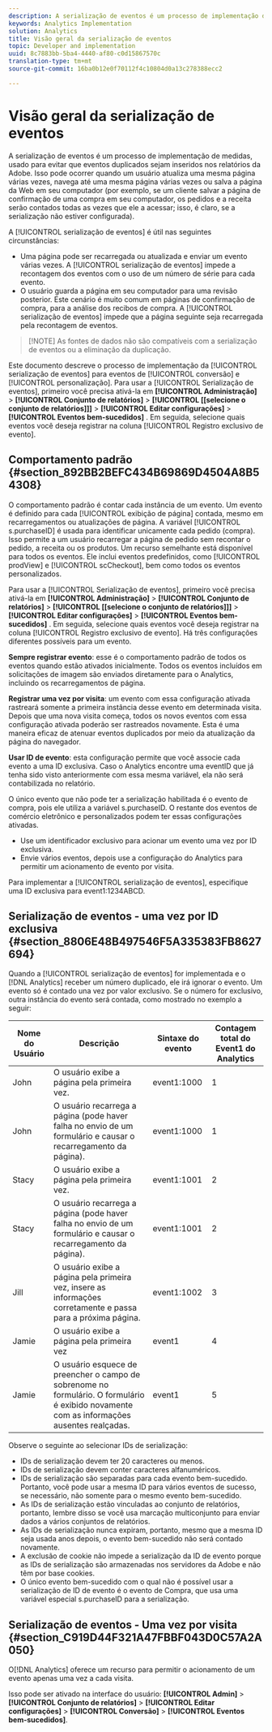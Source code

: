 ```yaml
---
description: A serialização de eventos é um processo de implementação de medidas, usado para evitar que eventos duplicados sejam inseridos nos relatórios da Adobe. Isso pode ocorrer quando um usuário atualiza uma mesma página várias vezes, navega até uma mesma página várias vezes ou salva a página da Web em seu computador (por exemplo, se um cliente salvar a página de confirmação de uma compra em seu computador, os pedidos e a receita serão contados todas as vezes que ele a acessar; isso, é claro, se a serialização não estiver configurada).
keywords: Analytics Implementation
solution: Analytics
title: Visão geral da serialização de eventos
topic: Developer and implementation
uuid: 8c7883bb-5ba4-4440-af80-c0d15867570c
translation-type: tm+mt
source-git-commit: 16ba0b12e0f70112f4c10804d0a13c278388ecc2

---
```



# Visão geral da serialização de eventos

A serialização de eventos é um processo de implementação de medidas, usado para evitar que eventos duplicados sejam inseridos nos relatórios da Adobe. Isso pode ocorrer quando um usuário atualiza uma mesma página várias vezes, navega até uma mesma página várias vezes ou salva a página da Web em seu computador (por exemplo, se um cliente salvar a página de confirmação de uma compra em seu computador, os pedidos e a receita serão contados todas as vezes que ele a acessar; isso, é claro, se a serialização não estiver configurada).

A [!UICONTROL serialização de eventos] é útil nas seguintes circunstâncias:

* Uma página pode ser recarregada ou atualizada e enviar um evento várias vezes. A [!UICONTROL serialização de eventos] impede a recontagem dos eventos com o uso de um número de série para cada evento.
* O usuário guarda a página em seu computador para uma revisão posterior. Este cenário é muito comum em páginas de confirmação de compra, para a análise dos recibos de compra. A [!UICONTROL serialização de eventos] impede que a página seguinte seja recarregada pela recontagem de eventos.

> [!NOTE] As fontes de dados não são compatíveis com a serialização de eventos ou a eliminação da duplicação.

Este documento descreve o processo de implementação da [!UICONTROL serialização de eventos] para eventos de [!UICONTROL conversão] e [!UICONTROL personalização]. Para usar a [!UICONTROL Serialização de eventos], primeiro você precisa ativá-la em **[!UICONTROL Administração]** &gt; **[!UICONTROL Conjunto de relatórios]** &gt; **[!UICONTROL [[selecione o conjunto de relatórios]]]** &gt; **[!UICONTROL Editar configurações]** &gt; **[!UICONTROL Eventos bem-sucedidos]** . Em seguida, selecione quais eventos você deseja registrar na coluna [!UICONTROL Registro exclusivo de evento].

## Comportamento padrão {#section_892BB2BEFC434B69869D4504A8B54308}

O comportamento padrão é contar cada instância de um evento. Um evento é definido para cada [!UICONTROL exibição de página] contada, mesmo em recarregamentos ou atualizações de página. A variável [!UICONTROL s.purchaseID] é usada para identificar unicamente cada pedido (compra). Isso permite a um usuário recarregar a página de pedido sem recontar o pedido, a receita ou os produtos. Um recurso semelhante está disponível para todos os eventos. Ele inclui eventos predefinidos, como [!UICONTROL prodView] e [!UICONTROL scCheckout], bem como todos os eventos personalizados.

<!-- 

event_serialization_impl.xml

 -->

Para usar a [!UICONTROL Serialização de eventos], primeiro você precisa ativá-la em **[!UICONTROL Administração]** &gt; **[!UICONTROL Conjunto de relatórios]** &gt; **[!UICONTROL [[selecione o conjunto de relatórios]]]** &gt; **[!UICONTROL Editar configurações]** &gt; **[!UICONTROL Eventos bem-sucedidos]** . Em seguida, selecione quais eventos você deseja registrar na coluna [!UICONTROL Registro exclusivo de evento]. Há três configurações diferentes possíveis para um evento.

**Sempre registrar evento**: esse é o comportamento padrão de todos os eventos quando estão ativados inicialmente. Todos os eventos incluídos em solicitações de imagem são enviados diretamente para o Analytics, incluindo os recarregamentos de página.

**Registrar uma vez por visita**: um evento com essa configuração ativada rastreará somente a primeira instância desse evento em determinada visita. Depois que uma nova visita começa, todos os novos eventos com essa configuração ativada poderão ser rastreados novamente. Esta é uma maneira eficaz de atenuar eventos duplicados por meio da atualização da página do navegador.

**Usar ID de evento**: esta configuração permite que você associe cada evento a uma ID exclusiva. Caso o Analytics encontre uma eventID que já tenha sido visto anteriormente com essa mesma variável, ela não será contabilizada no relatório.

O único evento que não pode ter a serialização habilitada é o evento de compra, pois ele utiliza a variável s.purchaseID. O restante dos eventos de comércio eletrônico e personalizados podem ter essas configurações ativadas.

* Use um identificador exclusivo para acionar um evento uma vez por ID exclusiva.
* Envie vários eventos, depois use a configuração do Analytics para permitir um acionamento de evento por visita.

Para implementar a [!UICONTROL serialização de eventos], especifique uma ID exclusiva para event1:1234ABCD.

## Serialização de eventos - uma vez por ID exclusiva {#section_8806E48B497546F5A335383FB8627694}

Quando a [!UICONTROL serialização de eventos] for implementada e o [!DNL Analytics] receber um número duplicado, ele irá ignorar o evento. Um evento só é contado una vez por valor exclusivo. Se o número for exclusivo, outra instância do evento será contada, como mostrado no exemplo a seguir:

| Nome do Usuário | Descrição | Sintaxe do evento | Contagem total do Event1 do Analytics |
|---|---|---|---|
| John | O usuário exibe a página pela primeira vez. | event1:1000 | 1 |
| John | O usuário recarrega a página (pode haver falha no envio de um formulário e causar o recarregamento da página). | event1:1000 | 1 |
| Stacy | O usuário exibe a página pela primeira vez. | event1:1001 | 2 |
| Stacy | O usuário recarrega a página (pode haver falha no envio de um formulário e causar o recarregamento da página). | event1:1001 | 2 |
| Jill | O usuário exibe a página pela primeira vez, insere as informações corretamente e passa para a próxima página. | event1:1002 | 3 |
| Jamie | O usuário exibe a página pela primeira vez | event1 | 4 |
| Jamie | O usuário esquece de preencher o campo de sobrenome no formulário. O formulário é exibido novamente com as informações ausentes realçadas. | event1 | 5 |

Observe o seguinte ao selecionar IDs de serialização:

* IDs de serialização devem ter 20 caracteres ou menos.
* IDs de serialização devem conter caracteres alfanuméricos.
* IDs de serialização são separadas para cada evento bem-sucedido. Portanto, você pode usar a mesma ID para vários eventos de sucesso, se necessário, não somente para o mesmo evento bem-sucedido.
* As IDs de serialização estão vinculadas ao conjunto de relatórios, portanto, lembre disso se você usa marcação multiconjunto para enviar dados a vários conjuntos de relatórios.
* As IDs de serialização nunca expiram, portanto, mesmo que a mesma ID seja usada anos depois, o evento bem-sucedido não será contado novamente.
* A exclusão de cookie não impede a serialização da ID de evento porque as IDs de serialização são armazenadas nos servidores da Adobe e não têm por base cookies.
* O único evento bem-sucedido com o qual não é possível usar a serialização de ID de evento é o evento de Compra, que usa uma variável especial s.purchaseID para a serialização.

## Serialização de eventos - Uma vez por visita {#section_C919D44F321A47FBBF043D0C57A2A050}

O[!DNL Analytics] oferece um recurso para permitir o acionamento de um evento apenas uma vez a cada visita.

Isso pode ser ativado na interface do usuário: **[!UICONTROL Admin]** &gt; **[!UICONTROL Conjunto de relatórios]** &gt; **[!UICONTROL Editar configurações]** &gt; **[!UICONTROL Conversão]** &gt; **[!UICONTROL Eventos bem-sucedidos]**.
